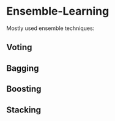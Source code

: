 # Ensemble-Learning

Mostly used ensemble techniques:

<h2>Voting </h2>
<h2>Bagging </h2>
<h2>Boosting </h2>
<h2>Stacking </h2>
